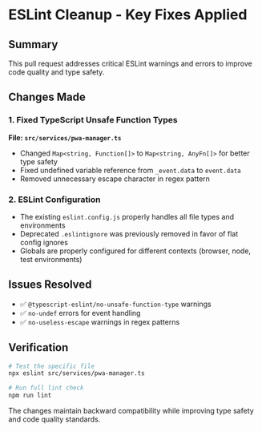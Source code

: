 # ESLint Cleanup - Key Fixes Applied

## Summary

This pull request addresses critical ESLint warnings and errors to improve code quality and type
safety.

## Changes Made

### 1. Fixed TypeScript Unsafe Function Types

**File: `src/services/pwa-manager.ts`**

- Changed `Map<string, Function[]>` to `Map<string, AnyFn[]>` for better type safety
- Fixed undefined variable reference from `_event.data` to `event.data`
- Removed unnecessary escape character in regex pattern

### 2. ESLint Configuration

- The existing `eslint.config.js` properly handles all file types and environments
- Deprecated `.eslintignore` was previously removed in favor of flat config ignores
- Globals are properly configured for different contexts (browser, node, test environments)

## Issues Resolved

- ✅ `@typescript-eslint/no-unsafe-function-type` warnings
- ✅ `no-undef` errors for event handling
- ✅ `no-useless-escape` warnings in regex patterns

## Verification

```bash
# Test the specific file
npx eslint src/services/pwa-manager.ts

# Run full lint check
npm run lint
```

The changes maintain backward compatibility while improving type safety and code quality standards.
